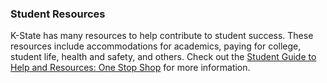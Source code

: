 ### Student Resources

K-State has many resources to help contribute to student success. These resources include accommodations for academics, paying for college, student life, health and safety, and others. Check out the [Student Guide to Help and Resources: One Stop Shop](https://www.k-state.edu/onestop/) for more information.

<!-- Updated Spring 2023 -->
